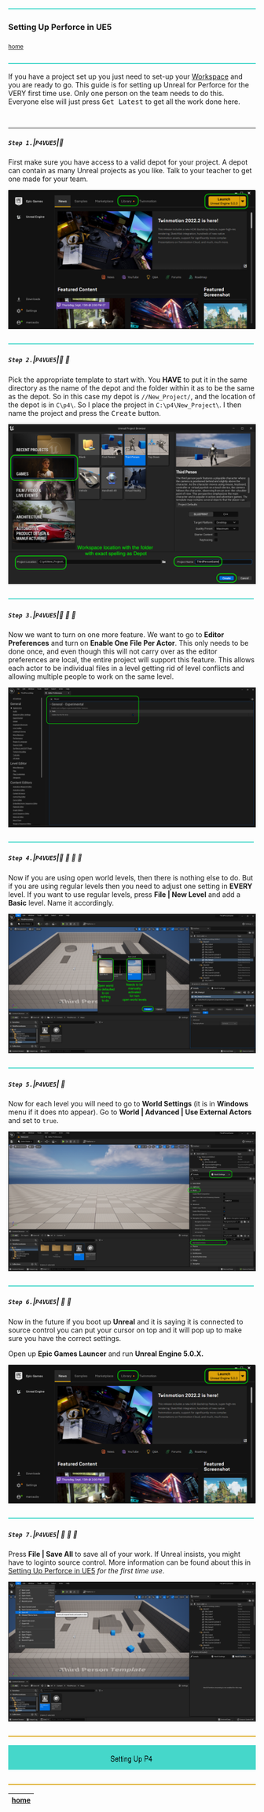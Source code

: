 ![](../images/line3.png)

### Setting Up Perforce in UE5

<sub>[home](../README.md#user-content-p4v)</sub>

![](../images/line3.png)

If you have a project set up you just need to set-up your [Workspace](https://github.com/maubanel/p4v-unreal/blob/main/workspaces/README.md#user-content-workspaces-in-p4v) and you are ready to go.  This guide is for setting up Unreal for Perforce for the VERY first time use. Only one person on the team needs to do this.  Everyone else will just press <kbd>Get Latest</kbd> to get all the work done here.

<br>

---


##### `Step 1.`\|`P4VUE5`|:small_blue_diamond:

First make sure you have access to a valid depot for your project.  A depot can contain as many Unreal projects as you like.  Talk to your teacher to get one made for your team.

![alt text](images/runUnrealEngine.png)

![](../images/line2.png)

##### `Step 2.`\|`P4VUE5`|:small_blue_diamond: :small_blue_diamond: 

Pick the appropriate template to start with.  You **HAVE** to put it in the same directory as the name of the depot and the folder within it as to be the same as the depot. So in this case my depot is `//New_Project/`, and the location of the depot is in `C\p4\`.  So I place the project in `C:\p4\New_Project\`.  I then name the project and press the <kbd>Create</kbd> button.

![create new third person game project](images/createNewGame.png)


![](../images/line2.png)

##### `Step 3.`\|`P4VUE5`|:small_blue_diamond: :small_blue_diamond: :small_blue_diamond:

Now we want to turn on one more feature.  We want to go to **Editor Preferences** and turn on **Enable One File Per Actor**.  This only needs to be done once, and even though this will not carry over as the editor preferences are local, the entire project will support this feature.  This allows each actor to be individual files in a level getting rid of level conflicts and allowing multiple people to work on the same level.

![turn on one file per actor](images/enableOneFilePerActor.png)

![](../images/line2.png)

##### `Step 4.`\|`P4VUE5`|:small_blue_diamond: :small_blue_diamond: :small_blue_diamond: :small_blue_diamond:

Now if you are using open world levels, then there is nothing else to do. But if you are using regular levels then you need to adjust one setting in **EVERY** level.  If you want to use regular levels, press **File | New Level** and add a **Basic** level.  Name it accordingly.

![add basic level](images/oneFilePerActor.png)

![](../images/line2.png)

##### `Step 5.`\|`P4VUE5`| :small_orange_diamond:

Now for each level you will need to go to **World Settings** (it is in **Windows** menu if it does nto appear).  Go to  **World | Advanced | Use External Actors** and set to `true`.

![turn on use external actors](images/useExternalActors.png)

![](../images/line2.png)

##### `Step 6.`\|`P4VUE5`| :small_orange_diamond: :small_blue_diamond:

Now in the future if you boot up **Unreal** and it is saying it is connected to source control you can put your cursor on top and it will pop up to make sure you have the correct settings.

Open up **Epic Games Launcer** and run **Unreal Engine 5.0.X.**

![run ue5](images/runUnrealEngine.png)

![](../images/line2.png)

##### `Step 7.`\|`P4VUE5`| :small_orange_diamond: :small_blue_diamond: :small_blue_diamond:

Press **File | Save All** to save all of your work.  If Unreal insists, you might have to loginto source control.  More information can be found about this in [Setting Up Perforce in UE5](ue5/README.md#user-content-setting-up-perforce-in-ue5) *for the first time use*.

![save project](images/saveAll.png)

![](../images/line.png)

![setting up p4 banner](images/banner.png)


![](../images/line.png)

| [home](../README.md#user-content-p4v) | 
|---|
